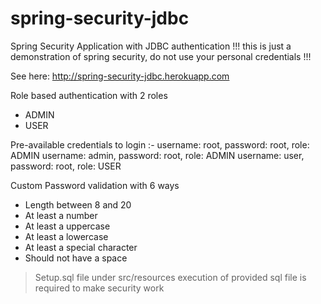 # spring-security-jdbc
Spring Security Application with JDBC authentication 
!!! this is just a demonstration of spring security, do not use your personal credentials !!!

See here: http://spring-security-jdbc.herokuapp.com

Role based authentication with 2 roles
  * ADMIN
  * USER

Pre-available credentials to login :-
username: root, password: root, role: ADMIN
username: admin, password: root, role: ADMIN
username: user, password: root, role: USER

Custom Password validation with 6 ways
 * Length between 8 and 20
 * At least a number
 * At least a uppercase
 * At least a lowercase
 * At least a special character
 * Should not have a space

>Setup.sql file under src/resources
>execution of provided sql file is required to make security work
